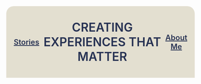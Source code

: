 <style>
header {
  max-width: 1200px;
  margin: auto;
  margin-bottom: 0;
  background-color: #E3DFD0;
  top: 20px;
  display: flex;
  justify-content: space-between;
  align-items: center;
  padding: 5px 10px;
  border-top-left-radius: 20px;
  border-top-right-radius: 20px;
}

header a {
  font-weight: 600;
  color: #273253;
}
.display {
    font-size: 1rem;
    text-transform: uppercase;
    font-weight: 600;
    color: #273253;
  }
@media (min-width: 800px){
  .display {
    font-size: 2rem;
  }
  header {
    padding: 5px 20px;
  }
  header a {
    font-size: 1.25rem;
  }
}
</style>
<header>
<a href="/stories"> Stories </a>
<p class="display">Creating Experiences that Matter </p>
<a href="/about"> About Me </a>
</header>